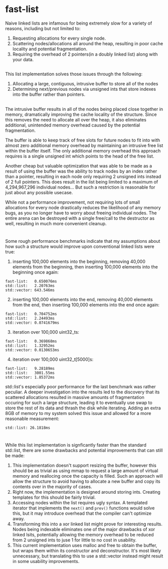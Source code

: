# fast-list
Naive linked lists are infamous for being extremely slow for a variety of reasons, including but not limited to:
1. Requesting allocations for every single node.
2. Scattering nodes/allocations all around the heap, resulting in poor cache locality and potential fragmentation.
3. Requiring the overhead of 2 pointers(in a doubly linked list) along with your data.
##
This list implementation solves those issues through the following:
1. Allocating a large, contiguous, intrusive buffer to store all of the nodes
2. Determining next/previous nodes via unsigned ints that store indexes into the buffer rather than pointers.
##
The intrusive buffer results in all of the nodes being placed close together in memory, dramatically improving the cache locality of the structure. Since this removes the need to allocate all over the heap, it also eliminates additional, unintended memory overhead caused by the potential fragmentation.

The buffer is able to keep track of free slots for future nodes to fit into with almost zero additional memory overhead by maintaining an intrusive free list within the buffer itself. The only additional memory overhead this approach requires is a single unsigned int which points to the head of the free list.

Another cheap but valuable optimization that was able to be made as a result of using the buffer was the ability to track nodes by an index rather than a pointer, resulting in each node only requiring 2 unsigned ints instead of 2 full pointers. This does result in the list being limited to a maximum of 4,294,967,296 individual nodes... But such a restriction is reasonable for just about any possible usecase.

While not a performance improvement, not requiring lots of small allocations for every node drastically reduces the likelihood of any memory bugs, as you no longer have to worry about freeing individual nodes. The entire arena can be destroyed with a single free/call to the destructor as well, resulting in much more convenient cleanup.
#
Some rough performance benchmarks indicate that my assumptions about how such a structure would improve upon conventional linked lists were true:

1. inserting 100,000 elements into the beginning, removing 40,000 elements from the beginning, then inserting 100,000 elements into the beginning once again:
```
fast-list:   0.650076ms
std::list:   2.20763ms
std::vector: 643.546ms
```

2. inserting 100,000 elements into the end, removing 40,000 elements from the end, then inserting 100,000 elements into the end once again:
```
fast-list:   0.704752ms
std::list:   2.24493ms
std::vector: 0.0741679ms
```

3. iteration over 100,000 uint32_ts:
```
fast-list:   0.369868ms
std::list:   1.32952ms
std::vector: 0.0130653ms
```

4. iteration over 100,000 uint32_t[5000]s:
```
fast-list:   9.28189ms
std::list:   3001.55ms
std::vector: 1.85372ms
```

std::list's especially poor performance for the last benchmark was rather peculiar. A deeper investigation into the results led to the discovery that its scattered allocations resulted in massive amounts of fragmentation occuring for such a large structure, leading it to eventually use swap to store the rest of its data and thrash the disk while iterating. Adding an extra 8GB of memory to my system solved this issue and allowed for a more reasonable measurement:
```
std::list: 26.1818ms
```

#

While this list implementation is signficantly faster than the standard std::list, there are some drawbacks and potential improvements that can still be made:
1. This implementation doesn't support resizing the buffer, however this should be as trivial as using mmap to request a large amount of virtual memory and reallocing once the capacity is filled. Such an approach will allow the structure to avoid having to allocate a new buffer and copy its contents over in the majority of cases.
2. Right now, the implementation is designed around storing ints. Creating templates for this should be fairly trivial.
3. Accessing nodes within the list requires ugly syntax. A templated iterator that implements the `next()` and `prev()` functions would solve this, but it may introduce overhead that the compiler can't optimize away.
4. Transforming this into a xor linked list might prove for interesting results. Nodes being indexable eliminates one of the major drawbacks of xor linked lsits, potentially allowing the memory overhead to be reduced from 2 unsigned ints to juse 1 for little to no cost in usability.
5. This current implementation uses malloc and free to obtain the buffer, but wraps them within its constructor and deconstructor. It's most likely unnecessary, but translating this to use a std::vector instead might result in some usability improvements.

